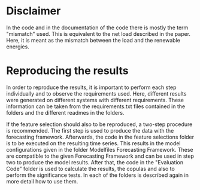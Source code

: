 # Disclaimer

In the code and in the documentation of the code there is mostly the term "mismatch" used. This is equivalent to the
net load described in the paper. Here, it is meant as the mismatch between the load and the renewable energies.

# Reproducing the results

In order to reproduce the results, it is important to perform each step individually and to observe the requirements
used. Here, different results were generated on different systems with different requirements. These information can be taken from
the requirements.txt files contained in the folders and the different readmes in the folders.

If the feature selection should also to be reproduced, a two-step procedure is recommended. The first step is used to
produce the data with the forecasting framework. Afterwards, the code in the feature selections folder is to be executed
on the resulting time series. This results in the model configurations given in the folder Modelfiles Forecasting
Framework. These are compatible to the given Forecasting Framework and can be used in step two to produce the model
results.
After that, the code in the "Evaluation Code" folder is used to calculate the results, the copulas and also to perform
the significance tests. In each of the folders is described again in more detail how to use them.